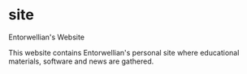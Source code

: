 # site
Entorwellian's Website

This website contains Entorwellian's personal site where educational materials, software and news are gathered.
